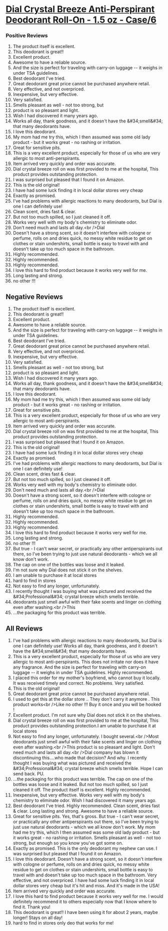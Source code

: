 # [Dial Crystal Breeze Anti-Perspirant Deodorant Roll-On - 1.5 oz - Case/6](https://products.checkmycream.com/products/Dial-Crystal-Breeze-Anti-Perspirant-Deodorant-Roll-On-1.5-oz-Case6.html)

### Positive Reviews

<ol>
      <li>The product itself is excellent.</li>
      <li>This deodorant is great!!  </li>
      <li>Excellent product.</li>
      <li>Awesome to have a reliable source.</li>
      <li>And the size is perfect for traveling with carry-on luggage -- it weighs in under TSA guidelines.</li>
      <li>Best deodorant I&#x27;ve tried.</li>
      <li>Great deodorant great price cannot be purchased anywhere retail.</li>
      <li>Very effective, and not overpriced.</li>
      <li>Inexpensive, but very effective.</li>
      <li>Very satisfied.</li>
      <li>Smells pleasant as well - not too strong, but</li>
      <li>product is so pleasant and light.</li>
      <li>Wish I had discovered it many years ago.</li>
      <li>Works all day, thank goodness, and it doesn&#x27;t have the &amp;#34;smell&amp;#34; that many deodorants have.</li>
      <li>I love this deodorant.</li>
      <li>My mom had me try this, which I then assumed was some old lady product - but it works great - no rashing or irritation.  </li>
      <li>Great for sensitive pits.</li>
      <li>This is a very excellent product, especially for those of us who are very allergic to most anti-perspirants.</li>
      <li>Item arrived very quickly and order was accurate.</li>
      <li>Dial crystal breeze roll on was first provided to me at the hospital,  This product  provides outstanding protection.</li>
      <li>I was surprised but pleased that I found it on Amazon.</li>
      <li>This is the old original!</li>
      <li>I have had some luck finding it in local dollar stores very cheap</li>
      <li>Exactly as promised.</li>
      <li>I&#x27;ve had problems with allergic reactions to many deodorants, but Dial is one I can definitely use!</li>
      <li>Clean scent, dries fast &amp; clear.</li>
      <li>But not too much spilled, so I just cleaned it off.</li>
      <li>Works very well with my body&#x27;s chemistry to eliminate odor.  </li>
      <li>Don&#x27;t need much and lasts all day.&lt;br /&gt;Dial</li>
      <li>Doesn&#x27;t have a strong scent, so it doesn&#x27;t interfere with cologne or perfume, rolls on and dries quick, no messy white residue to get on clothes or stain undershirts, small bottle is easy to travel with and doesn&#x27;t take up too much space in the bathroom.</li>
      <li>Highly recommended.</li>
      <li>Highly recommended.</li>
      <li>Highly recommended.</li>
      <li>I love this hard to find product because it works very well for me.  </li>
      <li>Long lasting and strong.</li>
      <li>no other !!!  </li>
</ol>


<h2>Negative Reviews</h2>
<ol>
<li> The product itself is excellent.</li>
<li> This deodorant is great!!  </li>
<li> Excellent product.</li>
<li> Awesome to have a reliable source.</li>
<li> And the size is perfect for traveling with carry-on luggage -- it weighs in under TSA guidelines.</li>
<li> Best deodorant I&#x27;ve tried.</li>
<li> Great deodorant great price cannot be purchased anywhere retail.</li>
<li> Very effective, and not overpriced.</li>
<li> Inexpensive, but very effective.</li>
<li> Very satisfied.</li>
<li> Smells pleasant as well - not too strong, but</li>
<li> product is so pleasant and light.</li>
<li> Wish I had discovered it many years ago.</li>
<li> Works all day, thank goodness, and it doesn&#x27;t have the &amp;#34;smell&amp;#34; that many deodorants have.</li>
<li> I love this deodorant.</li>
<li> My mom had me try this, which I then assumed was some old lady product - but it works great - no rashing or irritation.  </li>
<li> Great for sensitive pits.</li>
<li> This is a very excellent product, especially for those of us who are very allergic to most anti-perspirants.</li>
<li> Item arrived very quickly and order was accurate.</li>
<li> Dial crystal breeze roll on was first provided to me at the hospital,  This product  provides outstanding protection.</li>
<li> I was surprised but pleased that I found it on Amazon.</li>
<li> This is the old original!</li>
<li> I have had some luck finding it in local dollar stores very cheap</li>
<li> Exactly as promised.</li>
<li> I&#x27;ve had problems with allergic reactions to many deodorants, but Dial is one I can definitely use!</li>
<li> Clean scent, dries fast &amp; clear.</li>
<li> But not too much spilled, so I just cleaned it off.</li>
<li> Works very well with my body&#x27;s chemistry to eliminate odor.  </li>
<li> Don&#x27;t need much and lasts all day.&lt;br /&gt;Dial</li>
<li> Doesn&#x27;t have a strong scent, so it doesn&#x27;t interfere with cologne or perfume, rolls on and dries quick, no messy white residue to get on clothes or stain undershirts, small bottle is easy to travel with and doesn&#x27;t take up too much space in the bathroom.</li>
<li> Highly recommended.</li>
<li> Highly recommended.</li>
<li> Highly recommended.</li>
<li> I love this hard to find product because it works very well for me.  </li>
<li> Long lasting and strong.</li>
<li> no other !!!  </li>
<li> But true - I can&#x27;t wear secret, or practically any other antiperspirants out there, so I’ve been trying to just use natural deodorants - which we all know don&#x27;t work.  </li>
<li> The cap on one of the bottles was loose and it leaked.</li>
<li> I&#x27;m not sure why Dial does not stick it on the shelves.</li>
<li> I am unable to purchase it  at local stores</li>
<li> hard to find in stores</li>
<li> Not easy to find any longer, unfortunately.</li>
<li> I recently thought I was buying what was pictured and received the &amp;#34;Professional&amp;#34; crystal breeze which smells terrible.</li>
<li> deodorants just smell awful with their fake scents and linger on clothing even after washing.&lt;br /&gt;This</li>
<li> ...the packaging for this product was terrible.</li>
</ol>

<h2>All Reviews</h2>

<ol>
    <li> I&#x27;ve had problems with allergic reactions to many deodorants, but Dial is one I can definitely use! Works all day, thank goodness, and it doesn&#x27;t have the &amp;#34;smell&amp;#34; that many deodorants have.</li>
    <li> This is a very excellent product, especially for those of us who are very allergic to most anti-perspirants. This does not irritate nor does it have any fragrance. And the size is perfect for traveling with carry-on luggage -- it weighs in under TSA guidelines. Highly recommended.</li>
    <li> I placed this order for my mother&#x27;s boyfriend, who cannot buy it locally.  It was received timely and correct.  No problems.  Very satisfied.</li>
    <li> This is the old original!</li>
    <li> Great deodorant great price cannot be purchased anywhere retail.</li>
    <li> I used to get this at the dollar store .. They don&#x27;t carry it anymore . This product works&lt;br /&gt;Like no other !!!  Buy it once and you will be hooked !</li>
    <li> Excellent product. I&#x27;m not sure why Dial does not stick it on the shelves.</li>
    <li> Dial crystal breeze roll on was first provided to me at the hospital,  This product  provides outstanding protection.I am unable to purchase it  at local stores</li>
    <li> Not easy to find any longer, unfortunately. I bought several.&lt;br /&gt;Most deodorants just smell awful with their fake scents and linger on clothing even after washing.&lt;br /&gt;This product is so pleasant and light. Don&#x27;t need much and lasts all day.&lt;br /&gt;Dial company has blown it discontinuing this....who made that decision? And why. I recently thought I was buying what was pictured and received the &amp;#34;Professional&amp;#34; crystal breeze which smells terrible. Hope I can send back. PU.</li>
    <li> ...the packaging for this product was terrible. The cap on one of the bottles was loose and it leaked. But not too much spilled, so I just cleaned it off. The product itself is excellent. Highly recommended.</li>
    <li> Inexpensive, but very effective. Works very well with my body&#x27;s chemistry to eliminate odor.  Wish I had discovered it many years ago.</li>
    <li> Best deodorant I&#x27;ve tried. Highly recommended. Clean scent, dries fast &amp; clear. Long lasting and strong. Awesome to have a reliable source.</li>
    <li> Great for sensitive pits. Yes, that&#x27;s gross. But true - I can&#x27;t wear secret, or practically any other antiperspirants out there, so I’ve been trying to just use natural deodorants - which we all know don&#x27;t work.  My mom had me try this, which I then assumed was some old lady product - but it works great - no rashing or irritation.  Smells pleasant as well - not too strong, but enough so you know you&#x27;ve got some on.</li>
    <li> Exactly as promised. This is the only deodorant my nephew can use. I was surprised but pleased that I found it on Amazon.</li>
    <li> I love this deodorant. Doesn&#x27;t have a strong scent, so it doesn&#x27;t interfere with cologne or perfume, rolls on and dries quick, no messy white residue to get on clothes or stain undershirts, small bottle is easy to travel with and doesn&#x27;t take up too much space in the bathroom. Very effective, and not overpriced. I have had some luck finding it in local dollar stores very cheap but it&#x27;s hit and miss. And it&#x27;s made in the USA!</li>
    <li> Item arrived very quickly and order was accurate.</li>
    <li> I love this hard to find product because it works very well for me.  I would definitely recommend it to others especially now that I know where to find it.  Thank you!</li>
    <li> This deodorant is great!!  I have been using it for about 2 years, maybe longer!  Stays on all day!</li>
    <li> hard to find in stores only deo that works for me!</li>
</ol>




